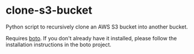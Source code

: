 # clone-s3-bucket
Python script to recursively clone an AWS S3 bucket into another bucket.

Requires [boto](https://github.com/boto/boto3). If you don't already have it installed, please follow the installation instructions in the boto project. 
